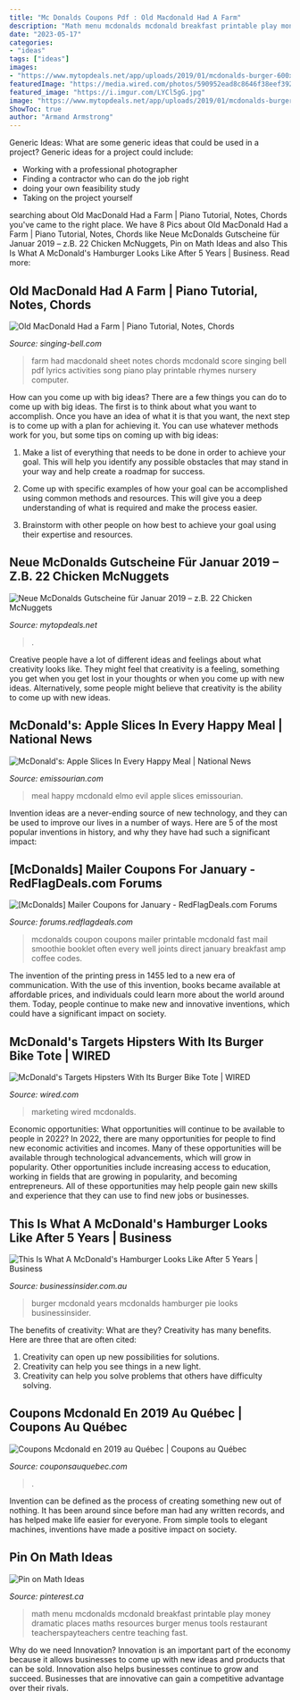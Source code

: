 ```yaml
---
title: "Mc Donalds Coupons Pdf : Old Macdonald Had A Farm"
description: "Math menu mcdonalds mcdonald breakfast printable play money dramatic places maths resources burger menus tools restaurant teacherspayteachers centre teaching fast"
date: "2023-05-17"
categories:
- "ideas"
tags: ["ideas"]
images:
- "https://www.mytopdeals.net/app/uploads/2019/01/mcdonalds-burger-600x320.jpg"
featuredImage: "https://media.wired.com/photos/590952ead8c8646f38eef392/191:100/pass/bikemcbike.png"
featured_image: "https://i.imgur.com/LYCl5gG.jpg"
image: "https://www.mytopdeals.net/app/uploads/2019/01/mcdonalds-burger-600x320.jpg"
ShowToc: true
author: "Armand Armstrong"
---
```



Generic Ideas: What are some generic ideas that could be used in a project?
Generic ideas for a project could include: 
- Working with a professional photographer 
- Finding a contractor who can do the job right 
- doing your own feasibility study 
- Taking on the project yourself

	

		
searching about Old MacDonald Had a Farm | Piano Tutorial, Notes, Chords you've came to the right place. We have 8 Pics about Old MacDonald Had a Farm | Piano Tutorial, Notes, Chords like Neue McDonalds Gutscheine für Januar 2019 – z.B. 22 Chicken McNuggets, Pin on Math Ideas and also This Is What A McDonald&#039;s Hamburger Looks Like After 5 Years | Business. Read more:
		
    
## Old MacDonald Had A Farm | Piano Tutorial, Notes, Chords

<img loading=lazy src="https://www.singing-bell.com/wp-content/uploads/2015/01/Old-McDonald-had-a-Farm_singing-bell.jpg" onerror="this.onerror=null;this.src='https://tse4.mm.bing.net/th?id=OIP.HyaME_vHA0vgfanuO9o9iAHaEV&amp;pid=15.1';" alt="Old MacDonald Had a Farm | Piano Tutorial, Notes, Chords">

_Source: singing-bell.com_

>farm had macdonald sheet notes chords mcdonald score singing bell pdf lyrics activities song piano play printable rhymes nursery computer. 

	

How can you come up with big ideas?
There are a few things you can do to come up with big ideas. The first is to think about what you want to accomplish. Once you have an idea of what it is that you want, the next step is to come up with a plan for achieving it. You can use whatever methods work for you, but some tips on coming up with big ideas:
1. Make a list of everything that needs to be done in order to achieve your goal. This will help you identify any possible obstacles that may stand in your way and help create a roadmap for success.

2. Come up with specific examples of how your goal can be accomplished using common methods and resources. This will give you a deep understanding of what is required and make the process easier.

3. Brainstorm with other people on how best to achieve your goal using their expertise and resources.

    
## Neue McDonalds Gutscheine Für Januar 2019 – Z.B. 22 Chicken McNuggets

<img loading=lazy src="https://www.mytopdeals.net/app/uploads/2019/01/mcdonalds-burger-600x320.jpg" onerror="this.onerror=null;this.src='https://tse3.mm.bing.net/th?id=OIP.5EXNTdMy9gvCd2cZKH2PwgHaD8&amp;pid=15.1';" alt="Neue McDonalds Gutscheine für Januar 2019 – z.B. 22 Chicken McNuggets">

_Source: mytopdeals.net_

>. 

	

Creative people have a lot of different ideas and feelings about what creativity looks like. They might feel that creativity is a feeling, something you get when you get lost in your thoughts or when you come up with new ideas. Alternatively, some people might believe that creativity is the ability to come up with new ideas.

    
## McDonald&#039;s: Apple Slices In Every Happy Meal | National News

<img loading=lazy src="https://bloximages.chicago2.vip.townnews.com/emissourian.com/content/tncms/assets/v3/editorial/c/5a/c5a957ce-b857-11e0-892c-001cc4c002e0/4e301849f1979.preview-300.jpg?resize=300%2C414" onerror="this.onerror=null;this.src='https://tse4.mm.bing.net/th?id=OIP.qIK36gxDmcvZC5kjsUtECgAAAA&amp;pid=15.1';" alt="McDonald&#039;s: Apple Slices In Every Happy Meal | National News">

_Source: emissourian.com_

>meal happy mcdonald elmo evil apple slices emissourian. 

	

Invention ideas are a never-ending source of new technology, and they can be used to improve our lives in a number of ways. Here are 5 of the most popular inventions in history, and why they have had such a significant impact:

    
## [McDonalds] Mailer Coupons For January - RedFlagDeals.com Forums

<img loading=lazy src="https://i.imgur.com/LYCl5gG.jpg" onerror="this.onerror=null;this.src='https://tse2.mm.bing.net/th?id=OIP.uIMJpSQ3iw-_FVZGabElMwHaFb&amp;pid=15.1';" alt="[McDonalds] Mailer Coupons for January - RedFlagDeals.com Forums">

_Source: forums.redflagdeals.com_

>mcdonalds coupon coupons mailer printable mcdonald fast mail smoothie booklet often every well joints direct january breakfast amp coffee codes. 

	

The invention of the printing press in 1455 led to a new era of communication. With the use of this invention, books became available at affordable prices, and individuals could learn more about the world around them. Today, people continue to make new and innovative inventions, which could have a significant impact on society.

    
## McDonald&#039;s Targets Hipsters With Its Burger Bike Tote | WIRED

<img loading=lazy src="https://media.wired.com/photos/590952ead8c8646f38eef392/191:100/pass/bikemcbike.png" onerror="this.onerror=null;this.src='https://tse1.mm.bing.net/th?id=OIP.SpV5UjMdtOGfFDUPwiEHKQHaD4&amp;pid=15.1';" alt="McDonald&#039;s Targets Hipsters With Its Burger Bike Tote | WIRED">

_Source: wired.com_

>marketing wired mcdonalds. 

	

Economic opportunities: What opportunities will continue to be available to people in 2022?
In 2022, there are many opportunities for people to find new economic activities and incomes. Many of these opportunities will be available through technological advancements, which will grow in popularity. Other opportunities include increasing access to education, working in fields that are growing in popularity, and becoming entrepreneurs. All of these opportunities may help people gain new skills and experience that they can use to find new jobs or businesses.

    
## This Is What A McDonald&#039;s Hamburger Looks Like After 5 Years | Business

<img loading=lazy src="https://static.businessinsider.com/image/53badd496da81195042b2726/image.jpg" onerror="this.onerror=null;this.src='https://tse2.mm.bing.net/th?id=OIP.q6AC2ZOVy48_RQDSgYIKRAHaE8&amp;pid=15.1';" alt="This Is What A McDonald&#039;s Hamburger Looks Like After 5 Years | Business">

_Source: businessinsider.com.au_

>burger mcdonald years mcdonalds hamburger pie looks businessinsider. 

	

The benefits of creativity: What are they?
Creativity has many benefits. Here are three that are often cited: 
1) Creativity can open up new possibilities for solutions. 
2) Creativity can help you see things in a new light. 
3) Creativity can help you solve problems that others have difficulty solving.

    
## Coupons Mcdonald En 2019 Au Québec | Coupons Au Québec

<img loading=lazy src="https://1.bp.blogspot.com/-x6bE5IgS16s/XgdngOOVmOI/AAAAAAAAJTE/P_ZHEHBJ2MgR3fQa2sy7OuTpPp8Iwf06QCLcBGAsYHQ/s1600/coupon-mcdonalds-2019-02.png" onerror="this.onerror=null;this.src='https://tse4.mm.bing.net/th?id=OIP.DGXmOhcZ3b64na31-9rLaQAAAA&amp;pid=15.1';" alt="Coupons Mcdonald en 2019 au Québec | Coupons au Québec">

_Source: couponsauquebec.com_

>. 

	

Invention can be defined as the process of creating something new out of nothing. It has been around since before man had any written records, and has helped make life easier for everyone. From simple tools to elegant machines, inventions have made a positive impact on society.

    
## Pin On Math Ideas

<img loading=lazy src="https://i.pinimg.com/736x/98/6d/8c/986d8cb788a71ab1a6875f5694efd5ef--teaching-math-teaching-tools.jpg" onerror="this.onerror=null;this.src='https://tse2.mm.bing.net/th?id=OIP.M4UD0oytBjxkZ5IcDzgsDwAAAA&amp;pid=15.1';" alt="Pin on Math Ideas">

_Source: pinterest.ca_

>math menu mcdonalds mcdonald breakfast printable play money dramatic places maths resources burger menus tools restaurant teacherspayteachers centre teaching fast. 

	

Why do we need Innovation?
Innovation is an important part of the economy because it allows businesses to come up with new ideas and products that can be sold. Innovation also helps businesses continue to grow and succeed. Businesses that are innovative can gain a competitive advantage over their rivals.

